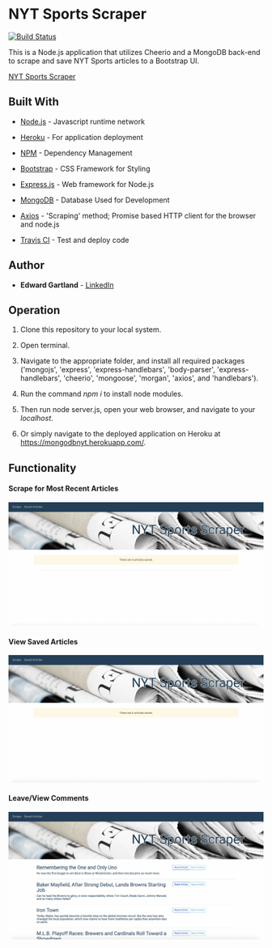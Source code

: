# NYT Sports Scraper

[![Build Status](https://travis-ci.com/EGartland/Group-Project-2.svg?branch=master)](https://travis-ci.com/EGartland/Group-Project-2)

This is a Node.js application that utilizes Cheerio and a MongoDB back-end to scrape and save NYT Sports articles to a Bootstrap UI.

[NYT Sports Scraper](https://mongodbnyt.herokuapp.com/)

## Built With

* [Node.js](https://nodejs.org/en/about/) - Javascript runtime network

* [Heroku](https://www.heroku.com/) - For application deployment

* [NPM](https://www.npmjs.com/) - Dependency Management

* [Bootstrap](http://getbootstrap.com/docs/4.1/getting-started/introduction/) - CSS Framework for Styling

* [Express.js](https://expressjs.com/) - Web framework for Node.js

* [MongoDB](https://www.mongodb.com/what-is-mongodb) - Database Used for Development

* [Axios](https://www.npmjs.com/package/axios) - 'Scraping' method; Promise based HTTP client for the browser and node.js

* [Travis CI](https://docs.travis-ci.com/) - Test and deploy code

## Author

* **Edward Gartland** - [LinkedIn](https://www.linkedin.com/in/edward-gartland/)

## Operation

1) Clone this repository to your local system.

2) Open terminal.

3) Navigate to the appropriate folder, and install all required packages ('mongojs', 'express', 'express-handlebars', 'body-parser', 'express-handlebars', 'cheerio', 'mongoose', 'morgan', 'axios', and 'handlebars'). 

4) Run the command *npm i* to install node modules.

5) Then run node server.js, open your web browser, and navigate to your *localhost*.

6) Or simply navigate to the deployed application on Heroku at https://mongodbnyt.herokuapp.com/.


## Functionality

#### Scrape for Most Recent Articles

![Output Sample](https://github.com/EGartland/mongoDB/blob/master/public/img/scrapeArticles.gif)

#### View Saved Articles

![Output Sample](https://github.com/EGartland/mongoDB/blob/master/public/img/savedArticles.gif)

#### Leave/View Comments

![Output Sample](https://github.com/EGartland/mongoDB/blob/master/public/img/comments.gif)
